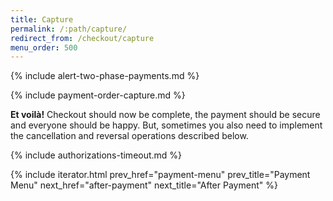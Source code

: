```yaml
---
title: Capture
permalink: /:path/capture/
redirect_from: /checkout/capture
menu_order: 500
---
```


{% include alert-two-phase-payments.md %}

{% include payment-order-capture.md %}

**Et voilà!** Checkout should now be complete, the payment should be secure and
everyone should be happy. But, sometimes you also need to implement the
cancellation and reversal operations described below.

{% include authorizations-timeout.md %}

{% include iterator.html prev_href="payment-menu"
                         prev_title="Payment Menu"
                         next_href="after-payment"
                         next_title="After Payment" %}
